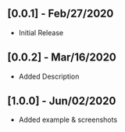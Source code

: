 ## [0.0.1] - Feb/27/2020

* Initial Release

## [0.0.2] - Mar/16/2020

* Added Description

## [1.0.0] - Jun/02/2020

* Added example & screenshots
